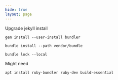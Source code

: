 ```yaml
---
hide: true
layout: page
---
```


Upgrade jekyll install

  `gem install --user-install bundler`
  
 `bundle install --path vendor/bundle`
  
  `bundle lock --local`


Might need

`apt install ruby-bundler ruby-dev build-essential`

